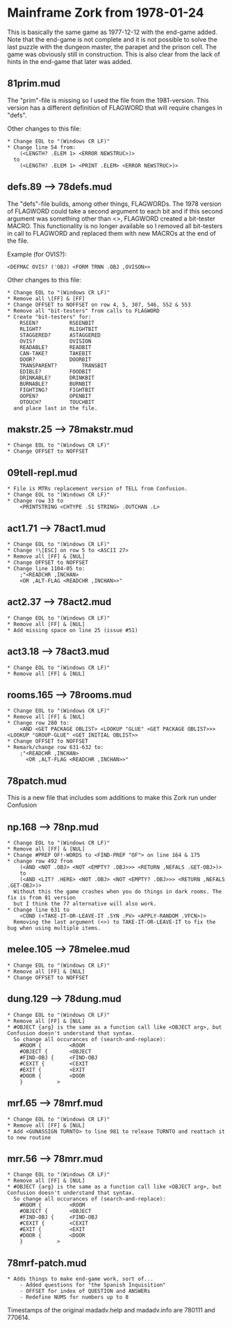 # Mainframe Zork from 1978-01-24
This is basically the same game as 1977-12-12 with the end-game added. Note that the end-game is not complete and it is not possible to solve the last puzzle with the
dungeon master, the parapet and the prison cell. The game was obviously still in construction. This is also clear from the lack of hints in the end-game that later
was added.

## 81prim.mud
The "prim"-file is missing so I used the file from the 1981-version. This version has a different definition of FLAGWORD that will require changes in "defs".

Other changes to this file:
~~~
* Change EOL to "(Windows CR LF)"
* Change line 54 from:
	(<LENGTH? .ELEM 1> <ERROR NEWSTRUC>)>
  to
	(<LENGTH? .ELEM 1> <PRINT .ELEM> <ERROR NEWSTRUC>)>
~~~

## defs.89 --> 78defs.mud
The "defs"-file builds, among other things, FLAGWORDs. The 1978 version of FLAGWORD could take a second argument to each bit and if this second argument was something other than <>, FLAGWORD created a bit-tester MACRO. This functionality is no longer available so I removed all bit-testers in call to FLAGWORD and replaced them with new MACROs at the end of the file.

Example (for OVIS?):
~~~
<DEFMAC OVIS? ('OBJ) <FORM TRNN .OBJ ,OVISON>>
~~~
Other changes to this file:
~~~
* Change EOL to "(Windows CR LF)"
* Remove all \[FF] & [FF]
* Change OFFSET to NOFFSET on row 4, 5, 307, 546, 552 & 553
* Remove all "bit-testers" from calls to FLAGWORD
* Create "bit-testers" for:
	RSEEN?			RSEENBIT
	RLIGHT?			RLIGHTBIT
	STAGGERED?		ASTAGGERED
	OVIS?			OVISION
	READABLE?		READBIT
	CAN-TAKE?		TAKEBIT
	DOOR?			DOORBIT
	TRANSPARENT?		TRANSBIT
	EDIBLE?			FOODBIT
	DRINKABLE?		DRINKBIT
	BURNABLE?		BURNBIT
	FIGHTING?		FIGHTBIT
	OOPEN?			OPENBIT
	OTOUCH?			TOUCHBIT
  and place last in the file.
~~~

## makstr.25 --> 78makstr.mud
~~~
* Change EOL to "(Windows CR LF)"
* Change OFFSET to NOFFSET
~~~

## 09tell-repl.mud
~~~
* File is MTRs replacement version of TELL from Confusion.
* Change EOL to "(Windows CR LF)"
* Change row 33 to
    <PRINTSTRING <CHTYPE .S1 STRING> .OUTCHAN .L>
~~~

## act1.71 --> 78act1.mud
~~~
* Change EOL to "(Windows CR LF)"
* Change !\[ESC] on row 5 to <ASCII 27>
* Remove all [FF] & [NUL]
* Change OFFSET to NOFFSET
* Change line 1104-05 to:
	;"<READCHR ,INCHAN>
	<OR ,ALT-FLAG <READCHR ,INCHAN>>"
~~~

## act2.37 --> 78act2.mud
~~~
* Change EOL to "(Windows CR LF)"
* Remove all [FF] & [NUL]
* Add missing space on line 25 (issue #51) 
~~~

## act3.18 --> 78act3.mud
~~~
* Change EOL to "(Windows CR LF)"
* Remove all [FF] & [NUL]
~~~

## rooms.165 --> 78rooms.mud
~~~
* Change EOL to "(Windows CR LF)"
* Remove all [FF] & [NUL]
* Change row 280 to:
	<AND <GET PACKAGE OBLIST> <LOOKUP "GLUE" <GET PACKAGE OBLIST>>> <LOOKUP "GROUP-GLUE" <GET INITIAL OBLIST>>
* Change OFFSET to NOFFSET
* Remark/change row 631-632 to:
	;"<READCHR ,INCHAN>
	  <OR ,ALT-FLAG <READCHR ,INCHAN>>"
~~~

## 78patch.mud
This is a new file that includes som additions to make this Zork run under Confusion

## np.168 --> 78np.mud
~~~
* Change EOL to "(Windows CR LF)"
* Remove all [FF] & [NUL]
* Change #PREP OF!-WORDS to <FIND-PREP "OF"> on line 164 & 175
* change row 492 from
	(<AND <NOT .OBJ> <NOT <EMPTY? .OBJ>>> <RETURN ,NEFALS .GET-OBJ>)>
	to
	(<AND <LIT? .HERE> <NOT .OBJ> <NOT <EMPTY? .OBJ>>> <RETURN ,NEFALS .GET-OBJ>)>
  Without this the game crashes when you do things in dark rooms. The fix is from 81 version
  but I think the 77 alternative will also work.
* Change line 631 to
	<COND (<TAKE-IT-OR-LEAVE-IT .SYN .PV> <APPLY-RANDOM .VFCN>)>
  Removing the last argument (<>) to TAKE-IT-OR-LEAVE-IT to fix the bug when using multiple items.
~~~

## melee.105 --> 78melee.mud
~~~
* Change EOL to "(Windows CR LF)"
* Remove all [FF] & [NUL]
* Change OFFSET to NOFFSET
~~~

## dung.129 --> 78dung.mud
~~~
* Change EOL to "(Windows CR LF)"
* Remove all [FF] & [NUL]
* #OBJECT {arg} is the same as a function call like <OBJECT arg>, but Confusion doesn't understand that syntax. 
  So change all occurances of (search-and-replace):
	#ROOM {			<ROOM
	#OBJECT {		<OBJECT
	#FIND-OBJ {		<FIND-OBJ
	#CEXIT {		<CEXIT
	#EXIT {			<EXIT
	#DOOR {			<DOOR
	}			>
~~~

## mrf.65 --> 78mrf.mud
~~~
* Change EOL to "(Windows CR LF)"
* Remove all [FF] & [NUL]
* Add <GUNASSIGN TURNTO> to line 981 to release TURNTO and reattach it to new routine
~~~

## mrr.56 --> 78mrr.mud
~~~
* Change EOL to "(Windows CR LF)"
* Remove all [FF] & [NUL]
* #OBJECT {arg} is the same as a function call like <OBJECT arg>, but Confusion doesn't understand that syntax.
  So change all occurances of (search-and-replace):
	#ROOM {			<ROOM
	#OBJECT {		<OBJECT
	#FIND-OBJ {		<FIND-OBJ
	#CEXIT {		<CEXIT
	#EXIT {			<EXIT
	#DOOR {			<DOOR
	}			>
~~~

## 78mrf-patch.mud
~~~
* Adds things to make end-game work, sort of...
	- Added questions for "the Spanish Inquisition"
	- OFFSET for index of QUESTION and ANSWERs
	- Redefine NUMS for numbers up to 8
~~~

Timestamps of the original madadv.help and madadv.info are 780111 and 770614.
